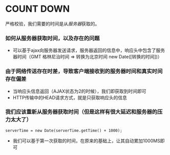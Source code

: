 # COUNT DOWN

严格校验，我们需要的时间是从*服务器*获取的。

### 如何从服务器获取时间，以及存在的问题
+ 可以基于ajax向服务器发送请求，服务器返回的信息中，响应头中包含了服务器时间（GMT 格林尼治时间  => 转换为北京时间  new Date([转换的时间])）

### 由于网络传送存在时差，导致客户端接收到的服务器时间和真实时间存在偏差
+ 当响应头信息返回（AJAX状态为2的时候），我们即获取到时间即可
+ HTTP传输中的HEAD请求方式，就是只获取响应头的信息

### 我们应该重新从服务器获取时间（但是这样有很大延迟和服务器的压力太大了）
 `serverTime = new Date(serverTime.getTime() + 1000);`
 + 我们可以基于第一次获取的时间，在原来的基础上，让其自动累加1000MS即可
